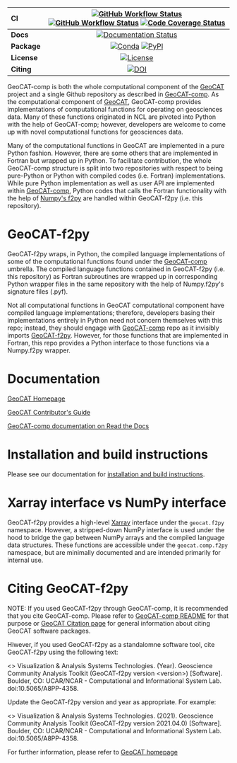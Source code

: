 | CI           | [![GitHub Workflow Status][github-ci-badge]][github-ci-link] [![GitHub Workflow Status][github-conda-build-badge]][github-conda-build-link] [![Code Coverage Status][codecov-badge]][codecov-link] |
| :----------- | :----------------------------------------------------------------------------------------------------------------------------------------------------------------------------------: |
| **Docs**     |                                                                    [![Documentation Status][rtd-badge]][rtd-link]                                                                    |
| **Package**  |                                                         [![Conda][conda-badge]][conda-link] [![PyPI][pypi-badge]][pypi-link]                                                         |
| **License**  |                                                                        [![License][license-badge]][repo-link]                                                                        |
| **Citing**   |                                                                             [![DOI][doi-badge]][doi-link]                                                                            |


GeoCAT-comp is both the whole computational component of the [GeoCAT](https://geocat.ucar.edu/)
project and a single Github repository as described in [GeoCAT-comp](https://github.com/NCAR/geocat-comp).
As the computational component of [GeoCAT](https://geocat.ucar.edu/), GeoCAT-comp provides implementations of
computational functions for operating on geosciences data. Many of these functions originated in NCL are pivoted into
Python with the help of GeoCAT-comp; however, developers are welcome to come up with novel computational functions
for geosciences data.

Many of the computational functions in GeoCAT are implemented in a pure Python fashion. However,
there are some others that are implemented in Fortran but wrapped up in Python. To facilitate
contribution, the whole GeoCAT-comp structure is split into two repositories with respect to
being pure-Python or Python with compiled codes (i.e. Fortran) implementations. While pure Python
implementation as well as user API are implemented within
[GeoCAT-comp](https://github.com/NCAR/geocat-comp), Python codes that calls the Fortran functionality
with the help of [Numpy's f2py](https://numpy.org/doc/stable/f2py/) are handled within GeoCAT-f2py
(i.e. this repository).


# GeoCAT-f2py

GeoCAT-f2py wraps, in Python, the compiled language implementations of some of the computational functions
found under the [GeoCAT-comp](https://github.com/NCAR/geocat-comp) umbrella. The compiled language functions
contained in GeoCAT-f2py (i.e. this repository) as Fortran subroutines are wrapped up in corresponding
Python wrapper files in the same repository with the help of Numpy.f2py's signature files (.pyf).

Not all computational functions in GeoCAT computational component have compiled language implementations;
therefore, developers basing their implementations entirely in Python need not concern themselves with this repo;
instead, they should engage with [GeoCAT-comp](https://github.com/NCAR/geocat-comp) repo as it invisibly
imports [GeoCAT-f2py](https://github.com/NCAR/geocat-f2py). However, for those functions that are implemented
in Fortran, this repo provides a Python interface to those functions via a Numpy.f2py wrapper.


# Documentation

[GeoCAT Homepage](https://geocat.ucar.edu/)

[GeoCAT Contributor's Guide](https://geocat.ucar.edu/pages/contributing.html)

[GeoCAT-comp documentation on Read the Docs](https://geocat-comp.readthedocs.io)


# Installation and build instructions

Please see our documentation for
[installation and build instructions](https://github.com/NCAR/geocat-f2py/blob/master/INSTALLATION.md).


# Xarray interface vs NumPy interface

GeoCAT-f2py provides a high-level [Xarray](http://xarray.pydata.org/en/stable/) interface under the
`geocat.f2py` namespace. However, a stripped-down NumPy interface is used under the hood to bridge
the gap between NumPy arrays and the compiled language data structures. These functions are
accessible under the `geocat.comp.f2py` namespace, but are minimally documented and are
intended primarily for internal use.

# Citing GeoCAT-f2py

NOTE: If you used GeoCAT-f2py through GeoCAT-comp, it is recommended that you cite GeoCAT-comp. Please
refer to [GeoCAT-comp README](https://github.com/NCAR/geocat-comp#readme) for that purpose or
[GeoCAT Citation page](https://geocat.ucar.edu/pages/citation.html) for general information about
citing GeoCAT software packages.

Hiwever, if you used GeoCAT-f2py as a standalomne software tool, cite GeoCAT-f2py using the following
text:

<> Visualization & Analysis Systems Technologies. (Year).
Geoscience Community Analysis Toolkit (GeoCAT-f2py version \<version\>) [Software].
Boulder, CO: UCAR/NCAR - Computational and Informational System Lab. doi:10.5065/A8PP-4358.

Update the GeoCAT-f2py version and year as appropriate. For example:

<> Visualization & Analysis Systems Technologies. (2021).
Geoscience Community Analysis Toolkit (GeoCAT-f2py version 2021.04.0) [Software].
Boulder, CO: UCAR/NCAR - Computational and Informational System Lab. doi:10.5065/A8PP-4358.

For further information, please refer to [GeoCAT homepage](https://geocat.ucar.edu/pages/citation.html)





[github-ci-badge]: https://img.shields.io/github/workflow/status/NCAR/geocat-f2py/CI?label=CI&logo=github&style=for-the-badge
[github-conda-build-badge]: https://img.shields.io/github/workflow/status/NCAR/geocat-f2py/build_test?label=conda-builds&logo=github&style=for-the-badge
[github-ci-link]: https://github.com/NCAR/geocat-f2py/actions?query=workflow%3ACI
[github-conda-build-link]: https://github.com/NCAR/geocat-f2py/actions?query=workflow%3Abuild_test
[codecov-badge]: https://img.shields.io/codecov/c/github/NCAR/geocat-f2py.svg?logo=codecov&style=for-the-badge
[codecov-link]: https://codecov.io/gh/NCAR/geocat-f2py
[rtd-badge]: https://img.shields.io/readthedocs/geocat-f2py/latest.svg?style=for-the-badge
[rtd-link]: https://geocat-f2py.readthedocs.io/en/latest/?badge=latest
[pypi-badge]: https://img.shields.io/pypi/v/geocat-f2py?logo=pypi&style=for-the-badge
[pypi-link]: https://pypi.org/project/geocat-f2py
[conda-badge]: https://img.shields.io/conda/vn/ncar/geocat-f2py?logo=anaconda&style=for-the-badge
[conda-link]: https://anaconda.org/ncar/geocat-f2py
[license-badge]: https://img.shields.io/github/license/NCAR/geocat-f2py?style=for-the-badge
[doi-badge]: https://img.shields.io/badge/DOI-10.5065%2Fa8pp--4358-brightgreen?style=for-the-badge
[doi-link]: https://doi.org/10.5065/a8pp-4358
[repo-link]: https://github.com/NCAR/geocat-f2py
